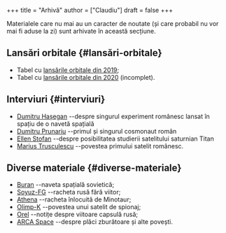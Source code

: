 +++
title = "Arhivă"
author = ["Claudiu"]
draft = false
+++

Materialele care nu mai au un caracter de noutate (și care probabil nu vor mai fi aduse la zi) sunt arhivate în această secțiune.


## Lansări orbitale {#lansări-orbitale}

-   Tabel cu [lansările orbitale din 2019](/r/lansari2019);
-   Tabel cu [lansările orbitale din 2020](/r/lansari2020) (incomplet).


## Interviuri {#interviuri}

-   [Dumitru Hașegan](/i/hasegan) --despre singurul experiment românesc lansat în spațiu de o navetă spațială
-   [Dumitru Prunariu](/i/prunariu) --primul și singurul cosmonaut român
-   [Ellen Stofan](/i/stofan) --despre posibilitatea studierii satelitului saturnian Titan
-   [Marius Trusculescu](/i/trusculescu) --povestea primului satelit românesc.


## Diverse materiale {#diverse-materiale}

-   [Buran](/m/buran) --naveta spațială sovietică;
-   [Soyuz-FG](/r/soyuz-fg) --racheta rusă fără viitor;
-   [Athena](/r/athena) --racheta înlocuită de Minotaur;
-   [Olimp-K](/m/olimp-k) --povestea unui satelit de spionaj;
-   [Orel](/m/orel) --notițe despre viitoare capsulă rusă;
-   [ARCA Space](/m/arca) --despre plăci zburătoare și alte povești.